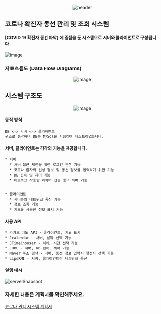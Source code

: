 
<div align=center>
  
![header](https://capsule-render.vercel.app/api?type=soft&color=3C3530&fontColor=F16B6F&height=130&section=header&text=%20Corona　Management　System%20&animation=scaleIn&fontSize=40&fontAlign=50&fontAlignY=50)

</div>

## 코로나 확진자 동선 관리 및 조회 시스템
#### [COVID 19 확진자 동선 파악] 에 중점을 둔 시스템으로 서버와 클라이언트로 구성됩니다.
![image](https://user-images.githubusercontent.com/28488288/106216422-6d732f80-6216-11eb-9110-b7ac0d39fa73.png)



### 자료흐름도 (Data Flow Diagrams)
<div align=center>
  
![image](https://user-images.githubusercontent.com/28488288/106213512-3863de80-6210-11eb-8357-61395710e329.png)

</div>

## 시스템 구조도
<div align=center>
  
![image](https://user-images.githubusercontent.com/28488288/106216164-defeae00-6215-11eb-8b14-8bb1f8d48d32.png)

</div>

#### 동작 방식
```
DB <-> 서버 <-> 클라이언트
구조로 동작하며 DB는 MySql을 사용하여 테스트하였습니다.
```

#### 서버, 클라이언트는 각각의 기능을 제공합니다.
```
* 서버
  * 서버 접근 제한을 위한 로그인 관련 기능
  * 코로나 환자의 신상 정보 및 동선 정보를 입력하기 위한 기능
  * DB 접속 및 제어 기능
  * 네트워크 사용한 데이터 전송 등의 서버 기능
  

* 클라이언트
  * 서버와의 네트워크 통신 기능
  * 정보 조회 기능
  * 지도를 사용한 정보 표시 기능
```

#### 사용 API
```
* 카카오 지도 API - 클라이언트, 지도 표시
* Jcalendar - 서버, 날짜 선택 기능
* JTimeChooser - 서버, 시간 선택 기능
* JDBC - 서버, DB 접속, 제어 기능
* Naver 주소 검색 - 서버, 동선 정보 입력시 행선지 선택 기능
* LipeRMI - 서버, 클라이언트간 네트워크 통신
```

#### 실행 예시
![serverSnapshot](https://user-images.githubusercontent.com/28488288/106217509-ba580580-6218-11eb-9fa9-fdcaa13aeea9.gif)


### 자세한 내용은 계획서를 확인해주세요.
[코로나 관리 시스템 계획서](https://github.com/OtterBK/CoronaManagementSystem/tree/master/%EA%B3%84%ED%9A%8D%EC%84%9C)
